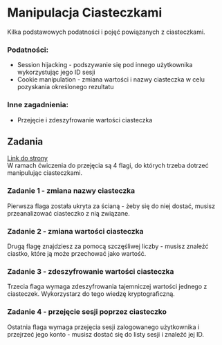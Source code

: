 # Manipulacja Ciasteczkami

Kilka podstawowych podatności i pojęć powiązanych z ciasteczkami.
  
### Podatności:
- Session hijacking - podszywanie się pod innego użytkownika wykorzystując jego ID sesji
- Cookie manipulation - zmiana wartości i nazwy ciasteczka w celu pozyskania określonego rezultatu

### Inne zagadnienia:
- Przejęcie i zdeszyfrowanie wartości ciasteczka

## Zadania
[Link do strony](https://bawimctf.000webhostapp.com/)  
W ramach ćwiczenia do przejęcia są 4 flagi, do których trzeba dotrzeć manipulując ciasteczkami.

### Zadanie 1 - zmiana nazwy ciasteczka
Pierwsza flaga została ukryta za ścianą - żeby się do niej dostać, musisz przeanalizować ciasteczko z nią związane.

### Zadanie 2 - zmiana wartości ciasteczka
Drugą flagę znajdziesz za pomocą szczęśliwej liczby - musisz znaleźć ciastko, które ją może przechować jako wartość.

### Zadanie 3 - zdeszyfrowanie wartości ciasteczka
Trzecia flaga wymaga zdeszyfrowania tajemniczej wartości jednego z ciasteczek. Wykorzystarz do tego wiedzę kryptograficzną.

### Zadanie 4 - przejęcie sesji poprzez ciasteczko
Ostatnia flaga wymaga przejęcia sesji zalogowanego użytkownika i przejrzeć jego konto - musisz dostać się do listy sesji i znaleźć jej ID.

